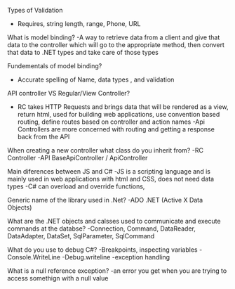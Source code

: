 Types of Validation

- Requires, string length, range, Phone, URL

What is model binding?
-A way to retrieve data from a client and give that data to the controller which will go to the appropriate method, then convert that data to .NET types and take care of those types

Fundementals of model binding?

- Accurate spelling of Name, data types , and validation

API controller VS Regular/View Controller?

- RC takes HTTP Requests and brings data that will be rendered as a view, return html, used for building web applications, use convention based routing, define routes based on controller and action names
  -Api Controllers are more concerned with routing and getting a response back from the API

When creating a new controller what class do you inherit from?
-RC Controller
-API BaseApiController / ApiController

Main diferences between JS and C#
-JS is a scripting language and is mainly used in web applications with html and CSS, does not need data types
-C# can overload and override functions,

Generic name of the library used in .Net?
-ADO .NET (Active X Data Objects)

What are the .NET objects and calsses used to communicate and execute commands at the databse?
-Connection, Command, DataReader, DataAdapter, DataSet, SqlParameter, SqlCommand

What do you use to debug C#?
-Breakpoints, inspecting variables
-Console.WriteLine
-Debug.writeline
-exception handling

What is a null reference exception?
-an error you get when you are trying to access somethign with a null value
